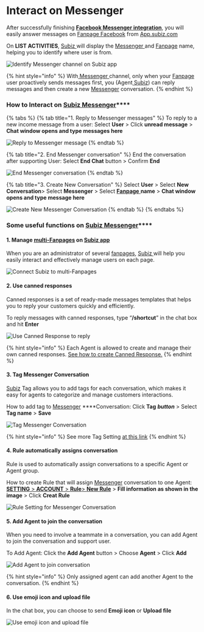 # Interact on Messenger

After successfully  finishing [**Facebook Messenger integration**](https://subiz.gitbook.io/subiz-document-english/~/edit/primary/getting-started-with-subiz/setting-up-interaction-environments/integrating-fanpage-facebook-on-subiz), you will easily answer messages on [Fanpage Facebook](https://subiz.com/facebook-messenger.html) from [App.subiz.com](https://app.subiz.com)

On **LIST ACTIVITIES**, [Subiz ](https://subiz.com/en)will display the [Messenger ](https://subiz.com/facebook-messenger.html)and [Fanpage](https://subiz.com/facebook-messenger.html) name, helping you to identify where user is from.

![Identify Messenger channel on Subiz app](../../.gitbook/assets/27.-mess-noti%20%281%29.jpg)

{% hint style="info" %}
With[ Messenger ](https://subiz.com/facebook-messenger.html)channel, only when your [Fanpage](https://subiz.com/facebook-messenger.html) user proactively sends messages first, you \(Agent[ Subiz](https://subiz.com/en)\) can reply messages and then create a new [Messenger](https://subiz.com/facebook-messenger.html) conversation.
{% endhint %}

### **How to Interact on** [**Subiz Messenger**](https://subiz.com/facebook-messenger.html)\*\*\*\*

{% tabs %}
{% tab title="1. Reply to Messenger messages" %}
To reply to a new income message from a user: Select **User** &gt; Click **unread message** &gt; **Chat window opens and type messages here**

![Reply to Messenger message](../../.gitbook/assets/28.-mess-type.jpg)
{% endtab %}

{% tab title="2. End Messenger conversation" %}
End the conversation after supporting User: Select **End Chat** button &gt; Confirm **End**

![End Messenger conversation](../../.gitbook/assets/29.-mess-end.jpg)
{% endtab %}

{% tab title="3. Create New Conversation" %}
Select **User** &gt; Select **New Conversation**&gt; Select **Messenger** &gt; Select [**Fanpage** ](https://subiz.com/facebook-messenger.html)**name** &gt; **Chat window opens and type message here**

![Create New Messenger Conversation](../../.gitbook/assets/36.-mess-new%20%281%29.jpg)
{% endtab %}
{% endtabs %}

### **Some useful functions on** [**Subiz Messenger**](https://subiz.com/facebook-messenger.html)\*\*\*\*

#### 1. Manage [multi-Fanpages](https://subiz.com/facebook-messenger.html) on [Subiz app](https://app.subiz.com)

When you are an administrator of several [fanpages](https://subiz.com/facebook-messenger.html), [Subiz ](https://subiz.com/en)will help you easily interact and effectively manage users on each page.

![Connect Subiz to multi-Fanpages](../../.gitbook/assets/35.-mess-fanpages.jpg)

#### 2. **Use canned responses**

Canned responses is a set of ready-made messages templates that helps you to reply your customers quickly and efficiently.

To reply messages with canned responses, type “**/shortcut**” in the chat box and hit **Enter**

![Use Canned Response to reply](../../.gitbook/assets/30.-mess-canned.jpg)

{% hint style="info" %}
Each Agent is allowed to create and manage their own canned responses. [See how to create Canned Response.](https://subiz.gitbook.io/subiz-document-english/~/edit/primary/getting-started-with-subiz/working-on-subiz/interact-on-subiz-chat#use-canned-responses)
{% endhint %}

#### **3. Tag Messenger Conversation** 

[Subiz](https://subiz.com/en) Tag allows you to add tags for each conversation, which makes it easy for agents to categorize and manage customers interactions.

How to add tag to [Messenger](https://subiz.com/facebook-messenger.html) ****Conversation: Click **Tag** _**button**_ &gt; Select **Tag name** &gt; **Save**

![Tag Messenger Conversation](../../.gitbook/assets/32.-mess-tag.jpg)

{% hint style="info" %}
See more Tag Setting [at this link](https://subiz.gitbook.io/subiz-document-english/getting-started-with-subiz/working-on-subiz/interact-on-subiz-chat#tag-conversation)
{% endhint %}

#### **4. Rule automatically assigns conversation**

Rule is used to automatically assign conversations to a specific Agent or Agent group.

How to create Rule that will assign [Messenger](https://subiz.com/facebook-messenger.html) conversation to one Agent: [**SETTING** &gt; **ACCOUNT** &gt;  **Rule**&gt;       **New Rule**](https://app.subiz.com/settings/rule-setting) &gt; **Fill information as shown in the image** &gt; Click **Creat Rule**

![Rule Setting for Messenger Conversation](../../.gitbook/assets/34.-mess-rule.jpg)

#### 5. **Add Agent to join the conversation**

When you need to involve a teammate in a conversation, you can add Agent to join the conversation and support user.

To Add Agent: Click the **Add Agent** button &gt; Choose **Agent** &gt; Click **Add**

![Add Agent to join conversation](../../.gitbook/assets/31.-mess-agent.jpg)

{% hint style="info" %}
Only assigned agent can add another Agent to the conversation.
{% endhint %}

#### 6. **Use emoji icon and upload file**

In the chat box, you can choose to send **Emoji icon** or **Upload file**

![ Use emoji icon and upload file](../../.gitbook/assets/6.-emoji.jpg)



